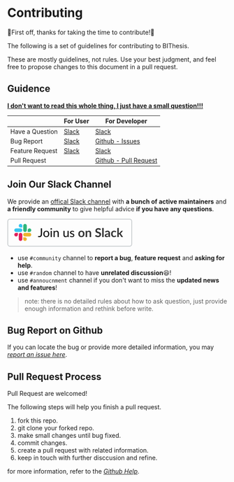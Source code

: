 # Contributing

:tada:First off, thanks for taking the time to contribute!:tada:

The following is a set of guidelines for contributing to BIThesis. 

These are mostly guidelines, not rules. Use your best judgment, 
and feel free to propose changes to this document in a pull request.

## Guidence

**[I don't want to read this whole thing, I just have a small question!!!](#join-our-slack-channel)**

|                 | For User | For Developer |
|-----------------|----------|---------------|
| Have a Question | [Slack](#join-our-slack-channel)    | [Slack](#join-our-slack-channel)         |
| Bug Report      | [Slack](#join-our-slack-channel)    | [Github - Issues](#bug-report-on-github)       |
| Feature Request | [Slack](#join-our-slack-channel)    | [Slack](#join-our-slack-channel)         |
| Pull Request    |          | [Github - Pull Request](#pull-request-process)        |

## Join Our Slack Channel

We provide an [offical Slack channel][slack channel invitation]
with **a bunch of active maintainers** and **a friendly community**
to give helpful advice **if you have any questions**.

[![Join on Slack](/assets/slack.svg)](https://join.slack.com/t/bithesis/shared_invite/zt-epmzkyk0-fJRsUS36AlwMNB2AI_Q~Vw)

- use `#community` channel to **report a bug**, **feature request** and **asking for help**.
- use `#random` channel to have **unrelated discussion**:laughing:!
- use `#annoucnment` channel if you don't want to miss the **updated news and features**!

> note: there is no detailed rules about how to ask question, just provide enough information and 
rethink before write.

## Bug Report on Github

If you can locate the bug or provide more detailed information, you may
_[report an issue here][issue reporting link]_.


## Pull Request Process

Pull Request are welcomed!

The following steps will help you finish a pull request.

1. fork this repo.
2. git clone your forked repo.
3. make small changes until bug fixed.
4. commit changes.
5. create a pull request with related information.
6. keep in touch with further disccusion and refine. 

for more information, refer to the 
_[Github Help](https://help.github.com/en/github/collaborating-with-issues-and-pull-requests)_.

[slack channel invitation]: https://join.slack.com/t/bithesis/shared_invite/zt-epmzkyk0-fJRsUS36AlwMNB2AI_Q~Vw
[issue reporting link]: https://github.com/spencerwooo/BIThesis/issues/new

